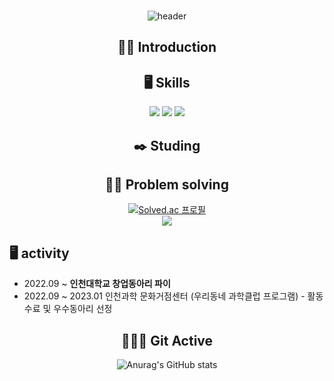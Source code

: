 ### 
<div align="center">
  
![header](https://capsule-render.vercel.app/api?type=cylinder&color=000000&height=150&section=header&text=Hyeokzzi's%20Git&fontColor=ffffff&fontSize=70&animation=fadeIn&fontAlignY=55)

## 🙌🏼 Introduction
  

## 🖥️ Skills
<img src="https://img.shields.io/badge/C-A8B9CC?style=flat-square&logo=C&logoColor=blue"/>  <img src="https://img.shields.io/badge/C++-00599C?style=flat-square&logo=cplusplus&logoColor=white"/>  <img src="https://img.shields.io/badge/Python-3776AB?style=flat-square&logo=Python&logoColor=yellow"/>

## ✒️ Studing 
   
## 💪🏼 Problem solving 
[![Solved.ac
프로필](http://mazassumnida.wtf/api/generate_badge?boj=qnekvptmxm74)](https://solved.ac/qnekvptmxm74)   
<img src="https://img.shields.io/badge/C++-00599C?style=flat-square&logo=cplusplus&logoColor=white"/>

</div>
   
## 🖥️ activity 
* 2022.09 ~ **인천대학교 창업동아리 파이**
* 2022.09 ~ 2023.01 인천과학 문화거점센터 (우리동네 과학클럽 프로그램) - 활동 수료 및 우수동아리 선정


<div align="center">

##  🏃🏼‍♂️ Git Active  

![Anurag's GitHub stats](https://github-readme-stats.vercel.app/api?username=hyeokzzi&show_icons=true&theme=dracula) 
   
</div>
  
<!--
## 🏆 수상경력 
* 2018 인천대학교 창의적종합설계경진대회                            **입상**
* 2018 인천대학교 드론챌린지(주행부문)                              **동상**
* 2021 인천대학교 자율주행 소프트웨어 챌린지(with IPG Automotive)   **금상**
* 2022 스마트 모빌리티 경진대회                                    **동상**
* 2022 인천대학교 PBL(Project Based Learning) 프로그램         **대상 및 인천시장상**


-->

<!--
**hyeokzzi/hyeokzzi** is a ✨ _special_ ✨ repository because its `README.md` (this file) appears on your GitHub profile.

Here are some ideas to get you started:

- 🔭 I’m currently working on ...
- 🌱 I’m currently learning ...
- 👯 I’m looking to collaborate on ...
- 🤔 I’m looking for help with ...
- 💬 Ask me about ...
- 📫 How to reach me: ...
- 😄 Pronouns: ...
- ⚡ Fun fact: ...
-->
